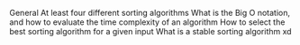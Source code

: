 General
At least four different sorting algorithms
What is the Big O notation, and how to evaluate the time complexity of an algorithm
How to select the best sorting algorithm for a given input
What is a stable sorting algorithm 
xd
